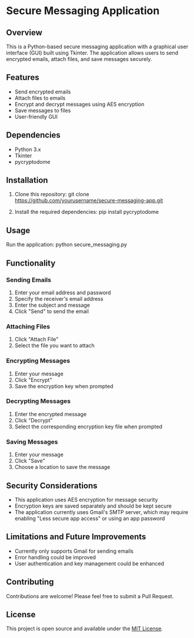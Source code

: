# Secure Messaging Application

## Overview

This is a Python-based secure messaging application with a graphical user interface (GUI) built using Tkinter. The application allows users to send encrypted emails, attach files, and save messages securely.

## Features

- Send encrypted emails
- Attach files to emails
- Encrypt and decrypt messages using AES encryption
- Save messages to files
- User-friendly GUI

## Dependencies

- Python 3.x
- Tkinter
- pycryptodome

## Installation

1. Clone this repository:
git clone https://github.com/yourusername/secure-messaging-app.git

2. Install the required dependencies:
pip install pycryptodome

## Usage

Run the application:
python secure_messaging.py
## Functionality

### Sending Emails

1. Enter your email address and password
2. Specify the receiver's email address
3. Enter the subject and message
4. Click "Send" to send the email

### Attaching Files

1. Click "Attach File"
2. Select the file you want to attach

### Encrypting Messages

1. Enter your message
2. Click "Encrypt"
3. Save the encryption key when prompted

### Decrypting Messages

1. Enter the encrypted message
2. Click "Decrypt"
3. Select the corresponding encryption key file when prompted

### Saving Messages

1. Enter your message
2. Click "Save"
3. Choose a location to save the message

## Security Considerations

- This application uses AES encryption for message security
- Encryption keys are saved separately and should be kept secure
- The application currently uses Gmail's SMTP server, which may require enabling "Less secure app access" or using an app password

## Limitations and Future Improvements

- Currently only supports Gmail for sending emails
- Error handling could be improved
- User authentication and key management could be enhanced

## Contributing

Contributions are welcome! Please feel free to submit a Pull Request.

## License

This project is open source and available under the [MIT License](LICENSE).

